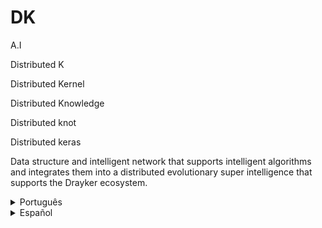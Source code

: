 # DK
A.I 

Distributed K

Distributed Kernel

Distributed Knowledge

Distributed knot

Distributed keras


Data structure and intelligent network that supports intelligent algorithms and integrates them into a distributed evolutionary super intelligence that supports the Drayker ecosystem.



<details>
    <summary>Português</summary>


Estrutura de dados e rede inteligente, que dá suporte a algoritmos inteligentes e os integra formando uma super inteligência evolutiva de núcleo distribuído que dá suporte ao ecossistema da Drayker.


</details>

<details>
    <summary>Español</summary>


Estructura de datos y red inteligente que admite algoritmos inteligentes y los integra en una superinteligencia evolutiva distribuida que respalda el ecosistema Drayker.


</details>

